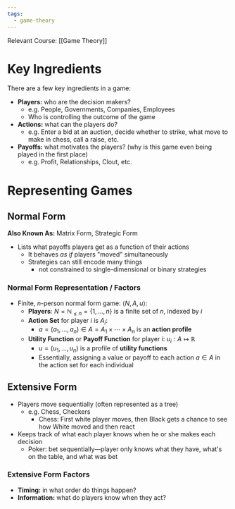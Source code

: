 ```yaml
---
tags:
  - game-theory
---
```

Relevant Course: [[Game Theory]]

# Key Ingredients

There are a few key ingredients in a game:

- **Players:** who are the decision makers?
	- e.g. People, Governments, Companies, Employees
	- Who is controlling the outcome of the game
- **Actions:** what can the players do?
	- e.g. Enter a bid at an auction, decide whether to strike, what move to make in chess, call a raise, etc.
- **Payoffs:** what motivates the players? (why is this game even being played in the first place)
	- e.g. Profit, Relationships, Clout, etc.

# Representing Games

## Normal Form
**Also Known As:** Matrix Form, Strategic Form
* Lists what payoffs players get as a function of their actions
	* It behaves *as if* players "moved" simultaneously
	* Strategies can still encode many things
		* not constrained to single-dimensional or binary strategies

### Normal Form Representation / Factors
* Finite, $n$-person normal form game: $\langle N, A, u\rangle$:
	* **Players**: $N = \mathbb{N}_{\leq n} = \{1, \ldots, n\}$ is a finite set of $n$, indexed by $i$
	* **Action Set** for player $i$ is $A_i$:
		* $a = (a_1, \ldots, a_n) \in A = A_1 \times \cdots \times A_n$ is an **action profile**
	* **Utility Function** or **Payoff Function** for player $i$: $u_i : A \mapsto \mathbb{R}$
		* $u = (u_1, \ldots, u_n)$ is a profile of **utility functions**
		* Essentially, assigning a value or payoff to each action $a \in A$ in the action set for each individual
## Extensive Form
* Players move sequentially (often represented as a tree)
	* e.g. Chess, Checkers
		* Chess: First white player moves, then Black gets a chance to see how White moved and then react
* Keeps track of what each player knows when he or she makes each decision
	* Poker: bet sequentially—player only knows what they have, what's on the table, and what was bet

### Extensive Form Factors
* **Timing:** in what order do things happen?
* **Information:** what do players know when they act?